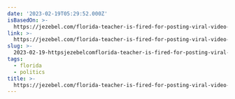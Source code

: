 ```yaml
---
date: '2023-02-19T05:29:52.000Z'
isBasedOn: >-
  https://jezebel.com/florida-teacher-is-fired-for-posting-viral-video-of-emp-1850130894
link: >-
  https://jezebel.com/florida-teacher-is-fired-for-posting-viral-video-of-emp-1850130894
slug: >-
  2023-02-19-httpsjezebelcomflorida-teacher-is-fired-for-posting-viral-video-of-emp-1850130894
tags:
  - florida
  - politics
title: >-
  https://jezebel.com/florida-teacher-is-fired-for-posting-viral-video-of-emp-1850130894
---
```


